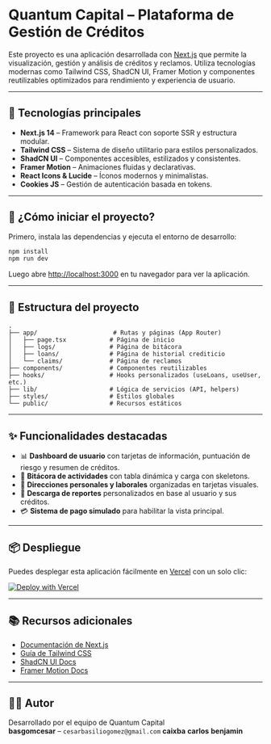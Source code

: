 # Quantum Capital – Plataforma de Gestión de Créditos

Este proyecto es una aplicación desarrollada con [Next.js](https://nextjs.org/) que permite la visualización, gestión y análisis de créditos y reclamos. Utiliza tecnologías modernas como Tailwind CSS, ShadCN UI, Framer Motion y componentes reutilizables optimizados para rendimiento y experiencia de usuario.

---

## 🧱 Tecnologías principales

- **Next.js 14** – Framework para React con soporte SSR y estructura modular.
- **Tailwind CSS** – Sistema de diseño utilitario para estilos personalizados.
- **ShadCN UI** – Componentes accesibles, estilizados y consistentes.
- **Framer Motion** – Animaciones fluidas y declarativas.
- **React Icons & Lucide** – Íconos modernos y minimalistas.
- **Cookies JS** – Gestión de autenticación basada en tokens.

---

## 🚀 ¿Cómo iniciar el proyecto?

Primero, instala las dependencias y ejecuta el entorno de desarrollo:

```bash
npm install
npm run dev
```

Luego abre [http://localhost:3000](http://localhost:3000) en tu navegador para ver la aplicación.

---

## 📁 Estructura del proyecto

```
.
├── app/                     # Rutas y páginas (App Router)
│   ├── page.tsx            # Página de inicio
│   ├── logs/               # Página de bitácora
│   ├── loans/              # Página de historial crediticio
│   └── claims/             # Página de reclamos
├── components/             # Componentes reutilizables
├── hooks/                  # Hooks personalizados (useLoans, useUser, etc.)
├── lib/                    # Lógica de servicios (API, helpers)
├── styles/                 # Estilos globales
└── public/                 # Recursos estáticos
```

---

## ✨ Funcionalidades destacadas

- 📊 **Dashboard de usuario** con tarjetas de información, puntuación de riesgo y resumen de créditos.
- 🧾 **Bitácora de actividades** con tabla dinámica y carga con skeletons.
- 🏢 **Direcciones personales y laborales** organizadas en tarjetas visuales.
- 📁 **Descarga de reportes** personalizados en base al usuario y sus créditos.
- 💳 **Sistema de pago simulado** para habilitar la vista principal.

---

## 📦 Despliegue

Puedes desplegar esta aplicación fácilmente en [Vercel](https://vercel.com) con un solo clic:

[![Deploy with Vercel](https://vercel.com/button)](https://vercel.com/new)

---

## 📚 Recursos adicionales

- [Documentación de Next.js](https://nextjs.org/docs)
- [Guía de Tailwind CSS](https://tailwindcss.com/docs)
- [ShadCN UI Docs](https://ui.shadcn.dev/)
- [Framer Motion Docs](https://www.framer.com/motion/)

---

## 🧑‍💻 Autor

Desarrollado por el equipo de Quantum Capital  
**basgomcesar** – `cesarbasiliogomez@gmail.com`
**caixba**
**carlos**
**benjamin**